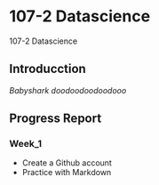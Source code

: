 # 107-2 Datascience
107-2 Datascience

## Introducction
*Babyshark doodoodoodoodooo*

## Progress Report

### Week_1
* Create a Github account
* Practice with Markdown
